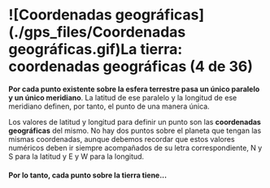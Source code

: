 # ![Coordenadas geográficas](./gps_files/Coordenadas geográficas.gif)La tierra: coordenadas geográficas (4 de 36)

**Por cada punto existente sobre la esfera terrestre pasa un único paralelo y un único meridiano**. La latitud de ese paralelo y la longitud de ese meridiano definen, por tanto, el punto de una manera única.  

Los valores de latitud y longitud para definir un punto son las **coordenadas geográficas** del mismo. No hay dos puntos sobre el planeta que tengan las mismas coordenadas, aunque debemos recordar que estos valores numéricos deben ir siempre acompañados de su letra correspondiente, N y S para la latitud y E y W para la longitud.  

#### Por lo tanto, cada punto sobre la tierra tiene...